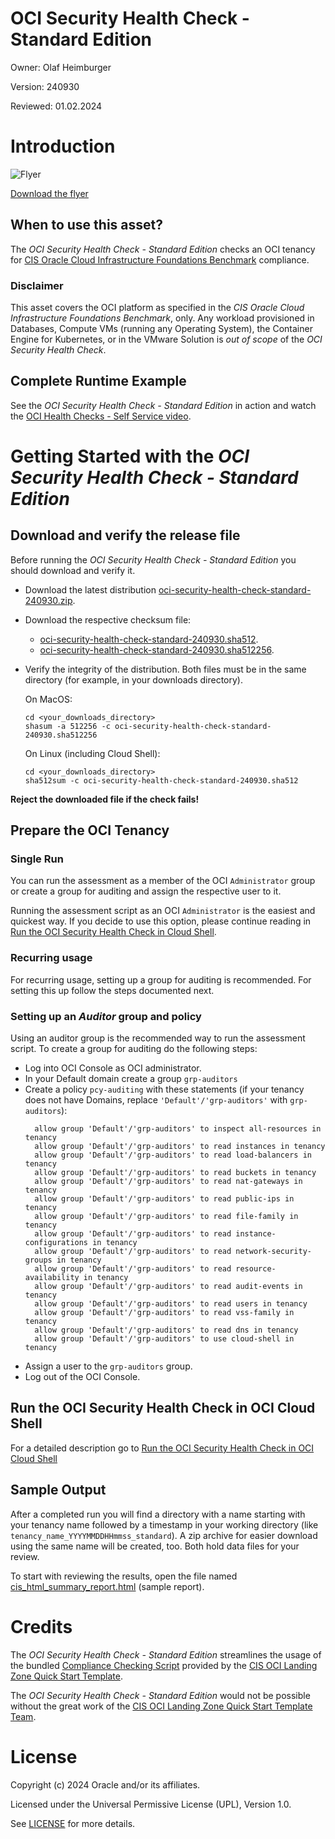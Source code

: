 # OCI Security Health Check - Standard Edition

Owner: Olaf Heimburger

Version: 240930

Reviewed: 01.02.2024

# Introduction
![Flyer](./files/resources/OCI_Security_Health_Check_Standard.png)

[Download the flyer](./files/resources/OCI%20Security%20Health%20Check%20-%20Standard%20-%20Flyer.pdf)

## When to use this asset?

The *OCI Security Health Check - Standard Edition* checks an OCI tenancy for [CIS Oracle Cloud Infrastructure Foundations Benchmark](https://www.cisecurity.org/benchmark/Oracle_Cloud) compliance.

### Disclaimer

This asset covers the OCI platform as specified in the *CIS Oracle Cloud Infrastructure Foundations Benchmark*, only. Any workload provisioned in Databases, Compute VMs (running any Operating System), the Container Engine for Kubernetes, or in the VMware Solution is *out of scope* of the *OCI Security Health Check*.

## Complete Runtime Example

See the *OCI Security Health Check - Standard Edition* in action and watch the [OCI Health Checks - Self Service video](https://www.youtube.com/watch?v=EzjKLxfxaAM).

# Getting Started with the *OCI Security Health Check - Standard Edition*

## Download and verify the release file

Before running the *OCI Security Health Check - Standard Edition* you should download and verify it.

  - Download the latest distribution [oci-security-health-check-standard-240930.zip](https://github.com/oracle-devrel/technology-engineering/raw/main/security/security-design/shared-assets/oci-security-health-check-standard/files/resources/oci-security-health-check-standard-240930.zip).
  - Download the respective checksum file:
    - [oci-security-health-check-standard-240930.sha512](https://github.com/oracle-devrel/technology-engineering/raw/main/security/security-design/shared-assets/oci-security-health-check-standard/files/resources/oci-security-health-check-standard-240930.sha512).
    - [oci-security-health-check-standard-240930.sha512256](https://github.com/oracle-devrel/technology-engineering/raw/main/security/security-design/shared-assets/oci-security-health-check-standard/files/resources/oci-security-health-check-standard-240930.sha512256).
  - Verify the integrity of the distribution. Both files must be in the same directory (for example, in your downloads directory).

    On MacOS:
    ```
    cd <your_downloads_directory>
    shasum -a 512256 -c oci-security-health-check-standard-240930.sha512256
    ```

    On Linux (including Cloud Shell):
    ```
    cd <your_downloads_directory>
    sha512sum -c oci-security-health-check-standard-240930.sha512
    ```

**Reject the downloaded file if the check fails!**

## Prepare the OCI Tenancy

### Single Run

You can run the assessment as a member of the OCI `Administrator` group or
create a group for auditing and assign the respective user to it.

Running the assessment script as an OCI `Administrator` is the easiest and
quickest way. If you decide to use this option, please continue reading in
[Run the OCI Security Health Check in Cloud Shell](files/oci-security-health-check-standard/README.md#run-the-oci-security-health-check-in-cloud-shell).

### Recurring usage

For recurring usage, setting up a group for auditing is recommended. For setting this up follow the steps documented next.

### Setting up an *Auditor* group and policy

Using an auditor group is the recommended way to run the assessment script.
To create a group for auditing do the following steps:

  - Log into OCI Console as OCI administrator.
  - In your Default domain create a group `grp-auditors`
  - Create a policy `pcy-auditing` with these statements (if your tenancy does not have Domains, replace `'Default'/'grp-auditors'` with `grp-auditors`):
    ```
      allow group 'Default'/'grp-auditors' to inspect all-resources in tenancy
      allow group 'Default'/'grp-auditors' to read instances in tenancy
      allow group 'Default'/'grp-auditors' to read load-balancers in tenancy
      allow group 'Default'/'grp-auditors' to read buckets in tenancy
      allow group 'Default'/'grp-auditors' to read nat-gateways in tenancy
      allow group 'Default'/'grp-auditors' to read public-ips in tenancy
      allow group 'Default'/'grp-auditors' to read file-family in tenancy
      allow group 'Default'/'grp-auditors' to read instance-configurations in tenancy
      allow group 'Default'/'grp-auditors' to read network-security-groups in tenancy
      allow group 'Default'/'grp-auditors' to read resource-availability in tenancy
      allow group 'Default'/'grp-auditors' to read audit-events in tenancy
      allow group 'Default'/'grp-auditors' to read users in tenancy
      allow group 'Default'/'grp-auditors' to read vss-family in tenancy
      allow group 'Default'/'grp-auditors' to read dns in tenancy
      allow group 'Default'/'grp-auditors' to use cloud-shell in tenancy
    ```
  - Assign a user to the `grp-auditors` group.
  - Log out of the OCI Console.

## Run the OCI Security Health Check in OCI Cloud Shell

For a detailed description go to [Run the OCI Security Health Check in OCI Cloud Shell](https://github.com/oracle-devrel/technology-engineering/blob/main/security/security-design/oci-security-health-check-standard/files/oci-security-health-check-standard/README.md#run-the-oci-security-health-check-in-cloud-shell)

## Sample Output

After a completed run you will find a directory with a name starting with your tenancy name followed by a timestamp in your working directory (like `tenancy_name_YYYYMMDDHHmmss_standard`). A zip archive for easier download using the same name will be created, too. Both hold data files for your review.

To start with reviewing the results, open the file named [cis_html_summary_report.html](files/resources/cis_html_summary_report.html) (sample report).

# Credits

The *OCI Security Health Check - Standard Edition* streamlines the usage of the bundled [Compliance Checking Script](https://github.com/oracle-quickstart/oci-cis-landingzone-quickstart/blob/main/compliance-script.md) provided by the [CIS OCI Landing Zone Quick Start Template](https://github.com/oracle-quickstart/oci-cis-landingzone-quickstart).

The *OCI Security Health Check - Standard Edition* would not be possible without the great work of the [CIS OCI Landing Zone Quick Start Template Team](https://github.com/oracle-quickstart/oci-cis-landingzone-quickstart/graphs/contributors).

# License

Copyright (c) 2024 Oracle and/or its affiliates.

Licensed under the Universal Permissive License (UPL), Version 1.0.

See [LICENSE](https://github.com/oracle-devrel/technology-engineering/blob/main/LICENSE) for more details.
